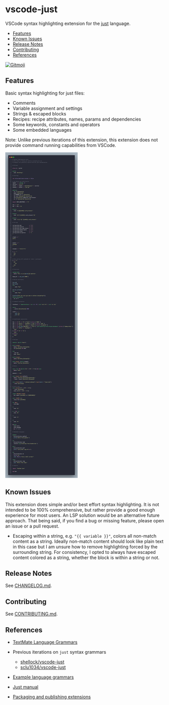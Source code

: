 # vscode-just

VSCode syntax highlighting extension for the [just](https://github.com/casey/just) language.

-   [Features](#features)
-   [Known Issues](#known-issues)
-   [Release Notes](#release-notes)
-   [Contributing](#contributing)
-   [References](#references)

<a href="https://gitmoji.dev">
  <img
    src="https://img.shields.io/badge/gitmoji-%20😜%20😍-FFDD67.svg?style=flat-square"
    alt="Gitmoji"
  />
</a>

## Features

Basic syntax highlighting for just files:

-   Comments
-   Variable assignment and settings
-   Strings & escaped blocks
-   Recipes: recipe attributes, names, params and dependencies
-   Some keywords, constants and operators
-   Some embedded languages

Note: Unlike previous iterations of this extension, this extension does not provide command running capabilities from VSCode.

<img src="./assets/example.png" />

## Known Issues

This extension does simple and/or best effort syntax highlighting. It is not intended to be 100% comprehensive, but rather provide a good enough experience for most users. An LSP solution would be an alternative future approach. That being said, if you find a bug or missing feature, please open an issue or a pull request.

-   Escaping within a string, e.g. `"{{ variable }}"`, colors all non-match content as a string. Ideally non-match content should look like plain text in this case but I am unsure how to remove highlighting forced by the surrounding string. For consistency, I opted to always have escaped content colored as a string, whether the block is within a string or not.

## Release Notes

See [CHANGELOG.md](CHANGELOG.md).

## Contributing

See [CONTRIBUTING.md](CONTRIBUTING.md).

## References

-   [ TextMate Language Grammars](https://macromates.com/manual/en/language_grammars)

-   Previous iterations on `just` syntax grammars

    -   [shellock/vscode-just](https://github.com/skellock/vscode-just)
    -   [sclu1034/vscode-just](https://github.com/sclu1034/vscode-just/)

-   [Example language grammars](https://github.com/microsoft/vscode-textmate/tree/09effd8b7429b71010e0fa34ea2e16e622692946/test-cases/themes/syntaxes)

-   [Just manual](https://just.systems/man/en/)

-   [Packaging and publishing extensions](https://code.visualstudio.com/api/working-with-extensions/publishing-extension)

